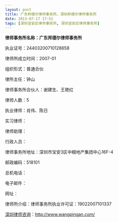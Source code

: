 ```yaml
---
layout: post
title: 广东邦德尔律师事务所，深圳邦德尔律师事务所
date: 2013-07-17 17:51
tags: [深圳宝安区律师事务所, 深圳宝安区律师事务所]
---
```

<strong>律师事务所名称：广东邦德尔律师事务所</strong>

执业证号：24403200710128658

律师所成立时间：2007-01

组织形式：普通合伙

律所主任：钟山

律师事务所合伙人：谢建生、王艳红

律师人数：5

执业律师：肖伟、陈日

实习律师：

律师助理：

行政人员：

律师事务所地址：深圳市宝安3区中粮地产集团中心16F-4

邮政编码：518101

总机电话：

电子邮件：

网址：

律师所介绍：律师事务所执业许可证：19022007101337

<a href="http://www.wangpingan.com/">深圳律师咨询</a>：<a href="http://www.wangpingan.com/">http://www.wangpingan.com/</a>


